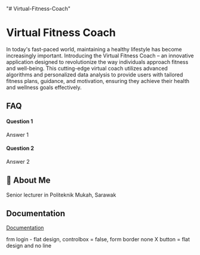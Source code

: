 "# Virtual-Fitness-Coach" 

# Virtual Fitness Coach

In today's fast-paced world, maintaining a healthy lifestyle has become increasingly important. Introducing the Virtual Fitness Coach – an innovative application designed to revolutionize the way individuals approach fitness and well-being. This cutting-edge virtual coach utilizes advanced algorithms and personalized data analysis to provide users with tailored fitness plans, guidance, and motivation, ensuring they achieve their health and wellness goals effectively.


## FAQ

#### Question 1

Answer 1

#### Question 2

Answer 2


## 🚀 About Me
Senior lecturer in Politeknik Mukah, Sarawak


## Documentation

[Documentation](https://linktodocumentation)

frm login - flat design, controlbox = false, form border none
  X button = flat design and no line 
